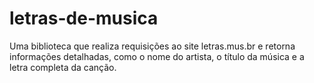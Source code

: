 # letras-de-musica
Uma biblioteca que realiza requisições ao site letras.mus.br e retorna informações detalhadas, como o nome do artista, o título da música e a letra completa da canção.
